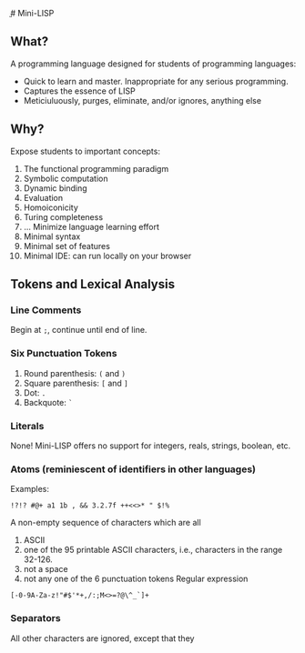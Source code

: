 ֱ# Mini-LISP
## What?
A programming language designed for students of programming languages: 
- Quick to learn and master. Inappropriate for any serious programming.
- Captures the essence of LISP
- Meticiuluously, purges, eliminate, and/or ignores, anything else
## Why?
Expose students to important concepts: 
1. The functional programming paradigm
2. Symbolic computation
3. Dynamic binding
4. Evaluation
5. Homoiconicity 
6. Turing completeness
7. ...
Minimize language learning effort
1. Minimal syntax
2. Minimal set of features
3. Minimal IDE: can run locally on your browser
## Tokens and Lexical Analysis
### Line Comments
Begin at `;`, continue until end of line. 
### Six Punctuation Tokens
1. Round parenthesis: `(` and `)` 
2. Square parenthesis: `[` and `]`
3. Dot: `.`
4. Backquote: `` ` ``
### Literals
None! Mini-LISP offers no support for integers, reals, strings, boolean, etc.
### Atoms (reminiescent of identifiers in other languages)
Examples: 
```
!?!? #@+ a1 1b , && 3.2.7f ++<<>* " $!%
```
A non-empty sequence of characters which are all
1. ASCII
2. one of the 95 printable ASCII characters, i.e., characters in the range 32-126.
3. not a space
4. not any one of the 6 punctuation tokens
Regular expression 
```
[-0-9A-Za-z!"#$'*+,/:;M<>=?@\^_`]+
```
### Separators
All other characters are ignored, except that they 
